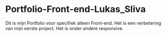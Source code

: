 # Portfolio-Front-end-Lukas_Sliva
Dit is mijn Portfolio voor specifiek alleen Front-end. Het is een verbetering van mijn eerste project. Het is onder andere responsive.
